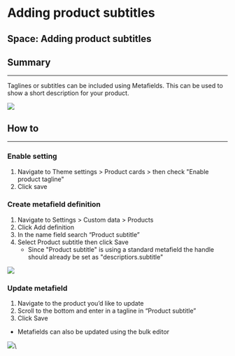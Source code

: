 # Adding product subtitles

## Space: Adding product subtitles

## Summary <a href="#h_064453b3b7" id="h_064453b3b7"></a>

***

Taglines or subtitles can be included using Metafields. This can be used to show a short description for your product.

[![](https://downloads.intercomcdn.com/i/o/1200199660/94a31526900470e59c94a2e5/CleanShot+2024-10-01+at+11_26_48%402x.png?expires=1744834500\&signature=041cb233b13955d6afe85d0a2e73d654413306b3a35a4268ecf61009b8d101e4\&req=dSInFsh3lIdZWfMW1HO4zeQptQx5T2cxkivdxPxtOdnfeBU%2BY9Fj%2Fgu7Plaz%0A8k0EUCb7Rsvkcf1v1lk%3D%0A)](https://downloads.intercomcdn.com/i/o/1200199660/94a31526900470e59c94a2e5/CleanShot+2024-10-01+at+11_26_48%402x.png?expires=1744834500\&signature=041cb233b13955d6afe85d0a2e73d654413306b3a35a4268ecf61009b8d101e4\&req=dSInFsh3lIdZWfMW1HO4zeQptQx5T2cxkivdxPxtOdnfeBU%2BY9Fj%2Fgu7Plaz%0A8k0EUCb7Rsvkcf1v1lk%3D%0A)

## How to <a href="#h_e552cd870a" id="h_e552cd870a"></a>

***

### Enable setting <a href="#h_49ad8e9d77" id="h_49ad8e9d77"></a>

1. Navigate to Theme settings > Product cards > then check "Enable product tagline"
2. Click save

### Create metafield definition <a href="#h_cbc35fa19b" id="h_cbc35fa19b"></a>

1. Navigate to Settings > Custom data > Products
2. Click Add definition
3. In the name field search “Product subtitle”
4. Select Product subtitle then click Save
   * Since "Product subtitle" is using a standard metafield the handle should already be set as "descriptiors.subtitle"

[![](https://downloads.intercomcdn.com/i/o/1200197776/8be045dd867ff90baa63b71d/Untitled.png?expires=1744834500\&signature=a65216efd3be4acaf29a55f08caaef340be456ffe29db4700ed215c12b6e34a4\&req=dSInFsh3moZYX%2FMW1HO4zav4VjeSjoeZnQNOYAnMtM0Ji%2BYKQ%2BIxFvUpnv7x%0AG46DMu%2Bdw1lys6yAiHk%3D%0A)](https://downloads.intercomcdn.com/i/o/1200197776/8be045dd867ff90baa63b71d/Untitled.png?expires=1744834500\&signature=a65216efd3be4acaf29a55f08caaef340be456ffe29db4700ed215c12b6e34a4\&req=dSInFsh3moZYX%2FMW1HO4zav4VjeSjoeZnQNOYAnMtM0Ji%2BYKQ%2BIxFvUpnv7x%0AG46DMu%2Bdw1lys6yAiHk%3D%0A)

### Update metafield <a href="#h_270326d744" id="h_270326d744"></a>

1. Navigate to the product you’d like to update
2. Scroll to the bottom and enter in a tagline in “Product subtitle”
3. Click Save

* Metafields can also be updated using the bulk editor

[![](https://downloads.intercomcdn.com/i/o/1200197773/98d6083736fd1075317aaeeb/Untitled.png?expires=1744834500\&signature=bb14086b650b1a43135e9e262b73835bf4413ca76d022121fb8e93188f61e69c\&req=dSInFsh3moZYWvMW1HO4zR7SCgg%2Bufz1x%2F66i9d512KVAtdc2u%2BentGdqCqA%0Asba1YEfAMBVz9GR%2FKrU%3D%0A)](https://downloads.intercomcdn.com/i/o/1200197773/98d6083736fd1075317aaeeb/Untitled.png?expires=1744834500\&signature=bb14086b650b1a43135e9e262b73835bf4413ca76d022121fb8e93188f61e69c\&req=dSInFsh3moZYWvMW1HO4zR7SCgg%2Bufz1x%2F66i9d512KVAtdc2u%2BentGdqCqA%0Asba1YEfAMBVz9GR%2FKrU%3D%0A)\
